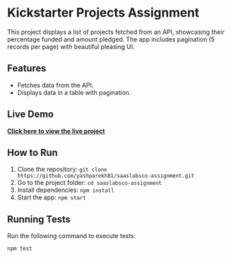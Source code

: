 # Kickstarter Projects Assignment

This project displays a list of projects fetched from an API, showcasing their percentage funded and amount pledged.
The app includes pagination (5 records per page) with beautiful pleasing UI.

## Features

- Fetches data from the API.
- Displays data in a table with pagination.

## Live Demo

[**Click here to view the live project**](https://saaslabsco-assignment.vercel.app/)

## How to Run

1. Clone the repository: `git clone https://github.com/yashparekh81/saaslabsco-assignment.git`
2. Go to the project folder: `cd saaslabsco-assignment`
3. Install dependencies: `npm install`
4. Start the app: `npm start`

## Running Tests

Run the following command to execute tests:

```bash
npm test
```
